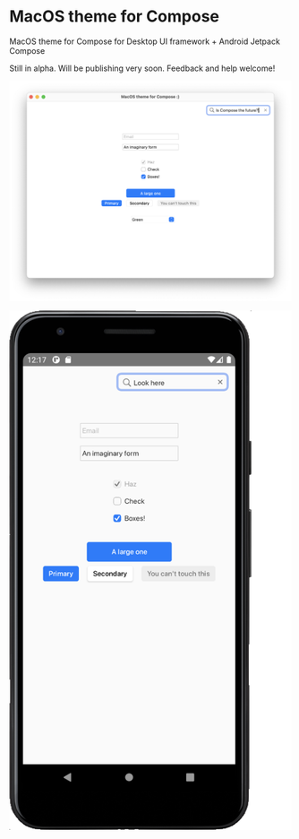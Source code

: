 # MacOS theme for Compose
MacOS theme for Compose for Desktop UI framework + Android Jetpack Compose

Still in alpha. Will be publishing very soon. Feedback and help welcome!

![Desktop Example](screenshots/desktop.png)

![Android Example](screenshots/android.png)
